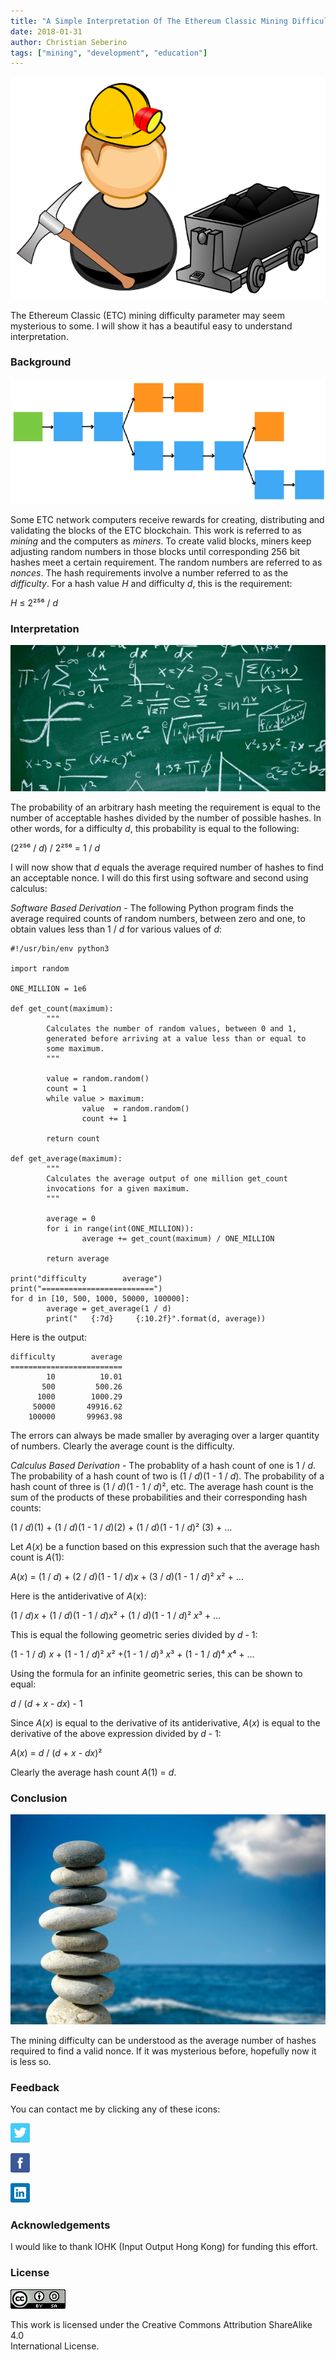 ```yaml
---
title: "A Simple Interpretation Of The Ethereum Classic Mining Difficulty Parameter"
date: 2018-01-31
author: Christian Seberino
tags: ["mining", "development", "education"]
---
```


![](./15E7COYLIHDF04peIBUgxiA.png)

The Ethereum Classic (ETC) mining difficulty parameter may seem mysterious to
some. I will show it has a beautiful easy to understand interpretation.

### Background

![](./1W4QUm-oeL-6iExbUJOPYjQ.png)

Some ETC network computers receive rewards for creating, distributing and
validating the blocks of the ETC blockchain. This work is referred to as
*mining* and the computers as *miners*. To create valid blocks, miners keep
adjusting random numbers in those blocks until corresponding 256 bit hashes meet
a certain requirement. The random numbers are referred to as *nonces*. The hash
requirements involve a number referred to as the *difficulty*. For a hash value
*H* and difficulty *d*, this is the requirement:

*H* ≤ 2²⁵⁶ / *d*

### Interpretation

![](./1vd3ACvJRoSxbfU3YE6pxpQ.jpeg)

The probability of an arbitrary hash meeting the requirement is equal to the
number of acceptable hashes divided by the number of possible hashes. In other
words, for a difficulty *d*, this probability is equal to the following:

(2²⁵⁶ / *d*) / 2²⁵⁶ = 1 / *d*

I will now show that *d* equals the average required number of hashes to find an
acceptable nonce. I will do this first using software and second using calculus:

*Software Based Derivation* - The following Python program finds the average
required counts of random numbers, between zero and one, to obtain values less
than 1 / *d* for various values of *d*:

    #!/usr/bin/env python3

    import random

    ONE_MILLION = 1e6

    def get_count(maximum):
            """
            Calculates the number of random values, between 0 and 1,
            generated before arriving at a value less than or equal to
            some maximum.
            """

            value = random.random()
            count = 1
            while value > maximum:
                    value  = random.random()
                    count += 1

            return count

    def get_average(maximum):
            """
            Calculates the average output of one million get_count
            invocations for a given maximum.
            """

            average = 0
            for i in range(int(ONE_MILLION)):
                    average += get_count(maximum) / ONE_MILLION

            return average

    print("difficulty        average")
    print("=========================")
    for d in [10, 500, 1000, 50000, 100000]:
            average = get_average(1 / d)
            print("   {:7d}     {:10.2f}".format(d, average))

Here is the output:

    difficulty        average
    =========================
            10          10.01
           500         500.26
          1000        1000.29
         50000       49916.62
        100000       99963.98

The errors can always be made smaller by averaging over a larger quantity of
numbers. Clearly the average count is the difficulty.

*Calculus Based Derivation* - The probablity of a hash count of one is 1 /
*d*. The probability of a hash count of two is (1 / *d*)(1 - 1 / *d*). The
probability of a hash count of three is (1 / *d*)(1 - 1 / *d*)², etc. The
average hash count is the sum of the products of these probabilities and their
corresponding hash counts:

(1 / *d*)(1) + (1 / *d*)(1 - 1 / *d*)(2) + (1 / *d*)(1 - 1 / *d*)² (3) + …

Let *A*(*x*) be a function based on this expression such that the average hash
count is *A*(1):

*A*(*x*) = (1 / *d*) + (2 / *d*)(1 - 1 / *d*)*x* + (3 / *d*)(1 - 1 / *d*)² *x*² + …

Here is the antiderivative of *A*(x):

(1 / *d*)*x* + (1 / *d*)(1 - 1 / *d*)*x*² + (1 / *d*)(1 - 1 / *d*)² *x*³ + …

This is equal the following geometric series divided by *d* - 1:

(1 - 1 / *d*) *x* + (1 - 1 / *d*)² *x*² +(1 - 1 / *d*)³ *x*³ + (1 - 1 / *d*)⁴
*x*⁴ + …

Using the formula for an infinite geometric series, this can be shown to equal:

*d* / (*d* + *x* - *dx*) - 1

Since *A*(*x*) is equal to the derivative of its antiderivative, *A*(*x*) is equal
to the derivative of the above expression divided by *d* - 1:

*A*(*x*) = *d* / (*d* + *x* - *dx*)²

Clearly the average hash count *A*(1) = *d*.

### Conclusion

![](./1ZgKzWs5KJsMe0qE1U_aBug.jpeg)

The mining difficulty can be understood as the average number of hashes required
to find a valid nonce. If it was mysterious before, hopefully now it is less so.

### Feedback

You can contact me by clicking any of these icons:

![](./0eoFC6QOWZ--bCngK.png)

![](./0i3CwTFEKUnKYHMf0.png)

![](./0HQj6HSHxE7pkIBjk.png)

### Acknowledgements

I would like to thank IOHK (Input Output Hong Kong) for funding this effort.

### License

![](./0hocpUZXBcjzNJeQ2.png)

This work is licensed under the Creative Commons Attribution ShareAlike 4.0<br/>
International License.

